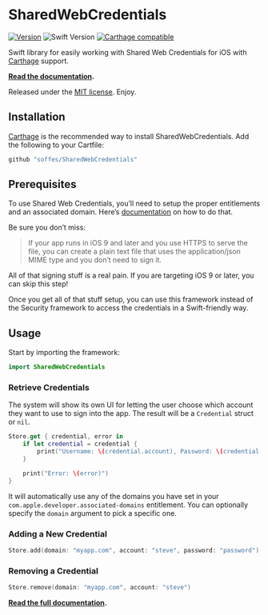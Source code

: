 # SharedWebCredentials

[![Version](https://img.shields.io/github/release/soffes/SharedWebCredentials.svg)](https://github.com/soffes/SharedWebCredentials/releases)
![Swift Version](https://img.shields.io/badge/swift-3.0.2-orange.svg)
[![Carthage compatible](https://img.shields.io/badge/Carthage-compatible-4BC51D.svg?style=flat)](https://github.com/Carthage/Carthage)

Swift library for easily working with Shared Web Credentials for iOS with [Carthage](https://github.com/carthage/carthage) support.

**[Read the documentation](https://soffes.github.io/SharedWebCredentials/).**

Released under the [MIT license](LICENSE). Enjoy.


## Installation

[Carthage](https://github.com/carthage/carthage) is the recommended way to install SharedWebCredentials. Add the following to your Cartfile:

``` ruby
github "soffes/SharedWebCredentials"
```


## Prerequisites

To use Shared Web Credentials, you’ll need to setup the proper entitlements and an associated domain. Here’s [documentation](https://developer.apple.com/reference/security/shared_web_credentials) on how to do that.

Be sure you don’t miss:

> If your app runs in iOS 9 and later and you use HTTPS to serve the file, you can create a plain text file that uses the application/json MIME type and you don’t need to sign it.

All of that signing stuff is a real pain. If you are targeting iOS 9 or later, you can skip this step!

Once you get all of that stuff setup, you can use this framework instead of the Security framework to access the credentials in a Swift-friendly way.


## Usage

Start by importing the framework:

``` swift
import SharedWebCredentials
```

### Retrieve Credentials

The system will show its own UI for letting the user choose which account they want to use to sign into the app. The result will be a `Credential` struct or `nil`.

``` swift
Store.get { credential, error in
    if let credential = credential {
        print("Username: \(credential.account), Password: \(credential.password)")
    }

    print("Error: \(error)")
}
```

It will automatically use any of the domains you have set in your `com.apple.developer.associated-domains` entitlement. You can optionally specify the `domain` argument to pick a specific one.


### Adding a New Credential

``` swift
Store.add(domain: "myapp.com", account: "steve", password: "password")
```


### Removing a Credential

``` swift
Store.remove(domain: "myapp.com", account: "steve")
```

**[Read the full documentation](https://soffes.github.io/SharedWebCredentials/).**
